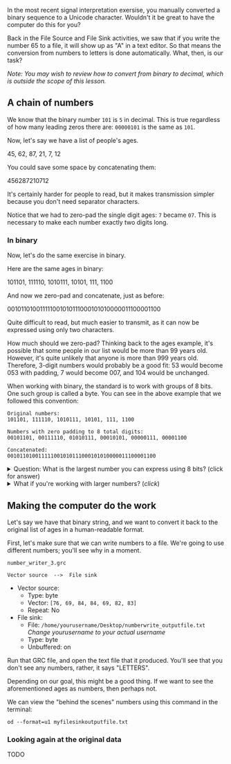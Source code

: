 In the most recent signal interpretation exersise, you manually converted a binary sequence to a Unicode character. Wouldn't it be great to have the computer do this for you?

Back in the File Source and File Sink activities, we saw that if you write the number 65 to a file, it will show up as "A" in a text editor. So that means the conversion from numbers to letters is done automatically. What, then, is our task?

_Note: You may wish to review how to convert from binary to decimal, which is outside the scope of this lesson._

## A chain of numbers

We know that the binary number `101` is `5` in decimal. This is true regardless of how many leading zeros there are: `00000101` is the same as `101`.

Now, let's say we have a list of people's ages.

45, 62, 87, 21, 7, 12

You could save some space by concatenating them:

456287210712

It's certainly harder for people to read, but it makes transmission simpler because you don't need separator characters.

Notice that we had to zero-pad the single digit ages: `7` became `07`. This is necessary to make each number exactly two digits long.

### In binary

Now, let's do the same exercise in binary.

Here are the same ages in binary:

101101, 111110, 1010111, 10101, 111, 1100

And now we zero-pad and concatenate, just as before:

001011010011111001010111000101010000011100001100

Quite difficult to read, but much easier to transmit, as it can now be expressed using only two characters.

How much should we zero-pad? Thinking back to the ages example, it's possible that some people in our list would be more than 99 years old. However, it's quite unlikely that anyone is more than 999 years old. Therefore, 3-digit numbers would probably be a good fit: 53 would become 053 with padding, 7 would become 007, and 104 would be unchanged.

When working with binary, the standard is to work with groups of 8 bits. One such group is called a byte. You can see in the above example that we followed this convention:

```
Original numbers:
101101, 111110, 1010111, 10101, 111, 1100

Numbers with zero padding to 8 total digits:
00101101, 00111110, 01010111, 00010101, 00000111, 00001100

Concatenated:
001011010011111001010111000101010000011100001100
```

<details><summary>Question: What is the largest number you can express using 8 bits? (click for answer)</summary>

In binary, 11111111. In decimal, that's 255.
</details>

<details><summary>What if you're working with larger numbers? (<i>click</i>)</summary>
Use multiple bytes to express the number. That's outside the scope of this lesson, but an amusing example of using not enough bytes to express a number happened when a certain video on a certain website exceeded the max view count of 2,147,483,647. The view count overflowed and became a negative number. The website hosting the video adjusted to use more bytes, and the problem was resolved.
</details>

## Making the computer do the work

Let's say we have that binary string, and we want to convert it back to the original list of ages in a human-readable format.

First, let's make sure that we can write numbers to a file. We're going to use different numbers; you'll see why in a moment.

`number_writer_3.grc`

```
Vector source  -->  File sink
```

- Vector source:
  - Type: byte 
  - Vector: `[76, 69, 84, 84, 69, 82, 83]`
  - Repeat: No
- File sink:
  - File: `/home/yourusername/Desktop/numberwrite_outputfile.txt`  
     _Change yourusername to your actual username_
  - Type: byte
  - Unbuffered: on

Run that GRC file, and open the text file that it produced. You'll see that you don't see any numbers, rather, it says "LETTERS". 

Depending on our goal, this might be a good thing. If we want to see the aforementioned ages as numbers, then perhaps not.

We can view the "behind the scenes" numbers using this command in the terminal:

```
od --format=u1 myfilesinkoutputfile.txt
```

### Looking again at the original data

TODO